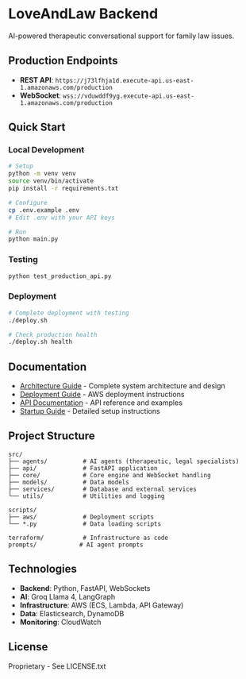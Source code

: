 # LoveAndLaw Backend

AI-powered therapeutic conversational support for family law issues.

## Production Endpoints

- **REST API**: `https://j73lfhja1d.execute-api.us-east-1.amazonaws.com/production`
- **WebSocket**: `wss://vduwddf9yg.execute-api.us-east-1.amazonaws.com/production`

## Quick Start

### Local Development

```bash
# Setup
python -m venv venv
source venv/bin/activate
pip install -r requirements.txt

# Configure
cp .env.example .env
# Edit .env with your API keys

# Run
python main.py
```

### Testing

```bash
python test_production_api.py
```

### Deployment

```bash
# Complete deployment with testing
./deploy.sh

# Check production health
./deploy.sh health
```

## Documentation

- [Architecture Guide](ARCHITECTURE.md) - Complete system architecture and design
- [Deployment Guide](DEPLOYMENT_GUIDE.md) - AWS deployment instructions
- [API Documentation](API_DOCUMENTATION.md) - API reference and examples
- [Startup Guide](STARTUP_GUIDE.md) - Detailed setup instructions

## Project Structure

```
src/
├── agents/          # AI agents (therapeutic, legal specialists)
├── api/             # FastAPI application
├── core/            # Core engine and WebSocket handling
├── models/          # Data models
├── services/        # Database and external services
└── utils/           # Utilities and logging

scripts/
├── aws/             # Deployment scripts
└── *.py             # Data loading scripts

terraform/           # Infrastructure as code
prompts/            # AI agent prompts
```

## Technologies

- **Backend**: Python, FastAPI, WebSockets
- **AI**: Groq Llama 4, LangGraph
- **Infrastructure**: AWS (ECS, Lambda, API Gateway)
- **Data**: Elasticsearch, DynamoDB
- **Monitoring**: CloudWatch

## License

Proprietary - See LICENSE.txt